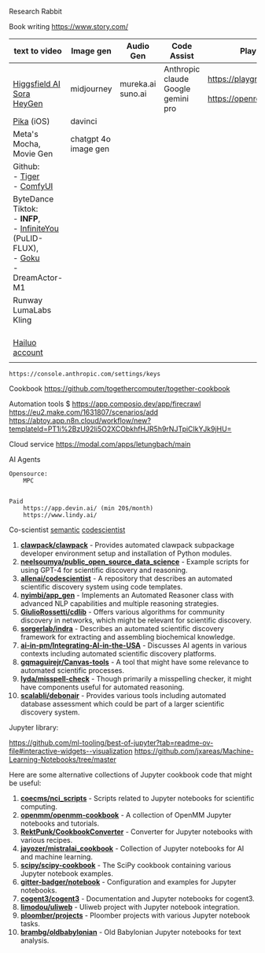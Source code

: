 

Research Rabbit




Book writing
https://www.story.com/

| text to video                                                                                                                                                                        | Image gen            | Audio Gen            | Code Assist                            | Play Ground                                                   | OCR                         |
| ------------------------------------------------------------------------------------------------------------------------------------------------------------------------------------ | -------------------- | -------------------- | -------------------------------------- | ------------------------------------------------------------- | --------------------------- |
| <br>[Higgsfield AI](https://higgsfield.ai/)<br>[Sora](https://openai.com/index/sora/)<br>[HeyGen](https://www.heygen.com/?sid=rewardful&via=sale)                                    | midjourney<br>       | mureka.ai<br>suno.ai | Anthropic claude <br>Google gemini pro | https://playground.allenai.org/<br><br>https://openrouter.ai/ | https://olmocr.allenai.org/ |
| [Pika](https://pikartai.com/) (iOS)                                                                                                                                                  | davinci<br>          |                      |                                        |                                                               |                             |
| Meta's <br>	Mocha, <br>	Movie Gen                                                                                                                                                    | chatgpt 4o image gen |                      |                                        |                                                               |                             |
| Github:<br>- [Tiger](https://github.com/TIGER-AI-Lab/AnyV2V)<br>- [ComfyUI](https://github.com/comfyanonymous/ComfyUI)                                                               |                      |                      |                                        |                                                               |                             |
| ByteDance Tiktok: <br>- **INFP**, <br>- [InfiniteYou](https://github.com/bytedance/InfiniteYou) (PuLID-FLUX),  <br>- [Goku](https://saiyan-world.github.io/goku/)<br>- DreamActor-M1 |                      |                      |                                        |                                                               |                             |
| Runway<br>LumaLabs<br>Kling                                                                                                                                                          |                      |                      |                                        |                                                               |                             |
| <br>[Hailuo](https://hailuoai.video/)<br>[account](https://github.com/hexiaochun/hailuo_api_proxy)<br>                                                                               |                      |                      |                                        |                                                               |                             |
|                                                                                                                                                                                      |                      |                      |                                        |                                                               |                             |



	https://console.anthropic.com/settings/keys



Cookbook
	https://github.com/togethercomputer/together-cookbook




Automation tools
	$
	https://app.composio.dev/app/firecrawl
	https://eu2.make.com/1631807/scenarios/add
	https://abtoy.app.n8n.cloud/workflow/new?templateId=PT1i%2BzU92Ii5O2XCObkhfHJR5h9rNJTpiCIkYJk9jHU=


Cloud service
	https://modal.com/apps/letungbach/main


AI Agents

	Opensource: 
		MPC
	
	
	Paid
		https://app.devin.ai/ (min 20$/month)
		https://www.lindy.ai/


Co-scientist
	[semantic](https://www.semanticscholar.org/product/api#api-key-form)
	[codescientist](https://github.com/letungbach/codescientist?tab=readme-ov-file#0-paper)



1. **[clawpack/clawpack](https://github.com/clawpack/clawpack/blob/6b7dbf69bfec0a6d95d8db272b62cb84f4523894/setup.py#L1-L107)** - Provides automated clawpack subpackage developer environment setup and installation of Python modules.
2. **[neelsoumya/public_open_source_data_science](https://github.com/neelsoumya/public_open_source_data_science/blob/7265be982e683e8bb807fcd61069f05ba95ec58c/LLMs/main_exercise.py#L19-L78)** - Example scripts for using GPT-4 for scientific discovery and reasoning.
3. **[allenai/codescientist](https://github.com/allenai/codescientist/blob/79c27e981218332dd36e8d1b7ee179bd379028ac/src/CodeBlockStore.py#L246-L270)** - A repository that describes an automated scientific discovery system using code templates.
4. **[nyimbi/app_gen](https://github.com/nyimbi/app_gen/blob/74472af8f8f5cd9dd33bf55478b344fdf8a17f87/src/mixins/automated-reasoner.py#L5770-L5856)** - Implements an Automated Reasoner class with advanced NLP capabilities and multiple reasoning strategies.
5. **[GiulioRossetti/cdlib](https://github.com/GiulioRossetti/cdlib/blob/c7e093983dbc375ebdd7ea2fd390e98272ddf078/cdlib/algorithms/crisp_partition.py#L2313-L2405)** - Offers various algorithms for community discovery in networks, which might be relevant for scientific discovery.
6. **[sorgerlab/indra](https://github.com/sorgerlab/indra/blob/718513ede82f2fa37e2243dfc082dc600c2b71c7/setup.py#L72-L142)** - Describes an automated scientific discovery framework for extracting and assembling biochemical knowledge.
7. **[ai-in-pm/Integrating-AI-in-the-USA](https://github.com/ai-in-pm/Integrating-AI-in-the-USA/blob/ab67d1b06081e88b61dcea9d60481facf5c4fa0c/ai_agents.py#L23-L93)** - Discusses AI agents in various contexts including automated scientific discovery platforms.
8. **[gqmaguirejr/Canvas-tools](https://github.com/gqmaguirejr/Canvas-tools/blob/b6c7f6beec9f4c800ea3011df64c9f388f440eb5/common_acronyms_SCI.py#L887-L912)** - A tool that might have some relevance to automated scientific processes.
9. **[lyda/misspell-check](https://github.com/lyda/misspell-check/blob/f8c5d67a5ffaeb0a7101efd5a4ace81c73955efa/misspellings_lib.py#L3529-L3603)** - Though primarily a misspelling checker, it might have components useful for automated reasoning.
10. **[scalabli/debonair](https://github.com/scalabli/debonair/blob/e47b3f0be9b36401fc3973f622f99a0e33149863/start.py#L251-L302)** - Provides various tools including automated database assessment which could be part of a larger scientific discovery system.


Jupyter library:

https://github.com/ml-tooling/best-of-jupyter?tab=readme-ov-file#interactive-widgets--visualization
https://github.com/jxareas/Machine-Learning-Notebooks/tree/master

Here are some alternative collections of Jupyter cookbook code that might be useful:

1. **[coecms/nci_scripts](https://github.com/coecms/nci_scripts/blob/a9ea2c46c74cccfadd6c1ca303c269f06f2a21d4/vdi_jupyter.py#L119-L199)** - Scripts related to Jupyter notebooks for scientific computing.
2. **[openmm/openmm-cookbook](https://github.com/openmm/openmm-cookbook/blob/25befe0f4294fb69af2b1d9b1d6dee805c301178/sphinx/cookbook.py#L23-L107)** - A collection of OpenMM Jupyter notebooks and tutorials.
3. **[RektPunk/CookbookConverter](https://github.com/RektPunk/CookbookConverter/blob/aba4da4f162378275a60f4f1c05a1bb951c62eba/cookbook/pages/common.py#L56-L150)** - Converter for Jupyter notebooks with various recipes.
4. **[jayozer/mistralai_cookbook](https://github.com/jayozer/mistralai_cookbook/blob/25901e1b35c56d41943c1d79cbf2e3f296854766/basic_rag/bin/jupyter#L1-L8)** - Collection of Jupyter notebooks for AI and machine learning.
5. **[scipy/scipy-cookbook](https://github.com/scipy/scipy-cookbook/blob/3247ecbb3fd9bf49110893d7eaf59df4518b46e2/build.py#L143-L245)** - The SciPy cookbook containing various Jupyter notebook examples.
6. **[gitter-badger/notebook](https://github.com/gitter-badger/notebook/blob/14ca3c518527eece0175e8c3351b7d307ce14bba/jupyter_notebook_config.py#L30-L107)** - Configuration and examples for Jupyter notebooks.
7. **[cogent3/cogent3](https://github.com/cogent3/cogent3/blob/e78b43868faf3d228a0524aa56e52debb0be184e/doc/conf.py#L1-L109)** - Documentation and Jupyter notebooks for cogent3.
8. **[limodou/uliweb](https://github.com/limodou/uliweb/blob/8bc827fa6bf7bf58aa8136b6c920fe2650c52422/uliweb/manage.py#L1305-L1397)** - Uliweb project with Jupyter notebook integration.
9. **[ploomber/projects](https://github.com/ploomber/projects/blob/c3d8c2f76489b543b0fafc792370741ae340652b/cookbook/incremental/tasks/load.py#L1-L37)** - Ploomber projects with various Jupyter notebook tasks.
10. **[brambg/oldbabylonian](https://github.com/brambg/oldbabylonian/blob/e0a8fc16714c26d470c5a86af0147306ae8763cb/tutorial/cookbook/pos.py#L1-L102)** - Old Babylonian Jupyter notebooks for text analysis.

